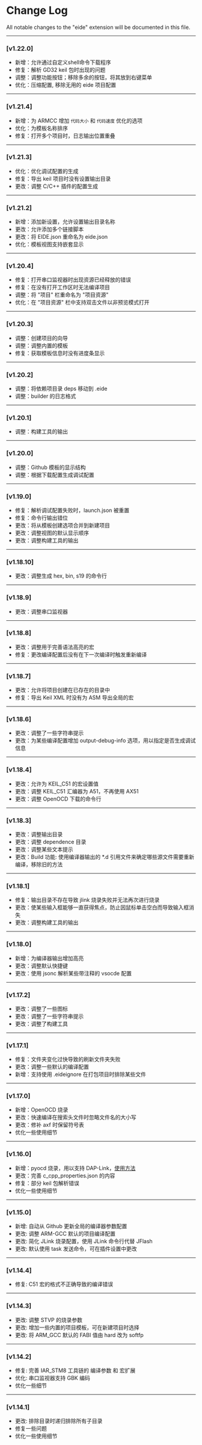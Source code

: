 # Change Log

All notable changes to the "eide" extension will be documented in this file.

***

### [v1.22.0]
- 新增：允许通过自定义shell命令下载程序
- 修复：解析 GD32 keil 包时出现的问题
- 调整：调整功能按钮；移除多余的按钮，将其放到右键菜单
- 优化：压缩配置, 移除无用的 eide 项目配置
***

### [v1.21.4]
- 新增：为 ARMCC 增加 `代码大小` 和 `代码速度` 优化的选项
- 优化：为模板名称排序
- 修复：打开多个项目时，日志输出位置重叠
***

### [v1.21.3]
- 优化：优化调试配置的生成
- 修复：导出 keil 项目时没有设置输出目录
- 更改：调整 C/C++ 插件的配置生成
***

### [v1.21.2]
- 新增：添加新设置，允许设置输出目录名称
- 更改：允许添加多个链接脚本
- 更改：将 EIDE.json 重命名为 eide.json
- 优化：模板视图支持嵌套显示
***

### [v1.20.4]
- 修复：打开串口监视器时出现资源已经释放的错误
- 修复：在没有打开工作区时无法编译项目
- 调整：将 "项目" 栏重命名为 "项目资源"
- 优化：在 "项目资源" 栏中支持双击文件以非预览模式打开
***

### [v1.20.3]
- 调整：创建项目的向导
- 调整：调整内置的模板
- 修复：获取模板信息时没有进度条显示
***

### [v1.20.2]
- 调整：将依赖项目录 deps 移动到 .eide
- 调整：builder 的日志格式
***

### [v1.20.1]
- 调整：构建工具的输出
***

### [v1.20.0]
- 调整：Github 模板的显示结构
- 调整：根据下载配置生成调试配置
***

### [v1.19.0]
- 修复：解析调试配置失败时，launch.json 被重置
- 修复：命令行输出错位
- 更改：将从模板创建选项合并到新建项目
- 更改：调整视图的默认显示顺序
- 更改：调整构建工具的输出
***

### [v1.18.10]
- 更改：调整生成 hex, bin, s19 的命令行
***

### [v1.18.9]
- 更改：调整串口监视器
***

### [v1.18.8]
- 更改：调整用于完善语法高亮的宏
- 修复：更改编译配置后没有在下一次编译时触发重新编译
***

### [v1.18.7]
- 更改：允许将项目创建在已存在的目录中
- 修复：导出 Keil XML 时没有为 ASM 导出全局的宏
***

### [v1.18.6]
- 更改：调整了一些字符串提示
- 更改：为某些编译配置增加 output-debug-info 选项，用以指定是否生成调试信息
***

### [v1.18.4]
- 更改：允许为 KEIL_C51 的宏设置值
- 更改：调整 KEIL_C51 汇编器为 A51，不再使用 AX51
- 更改：调整 OpenOCD 下载的命令行
***

### [v1.18.3]
- 更改：调整输出目录
- 更改：调整 dependence 目录
- 更改：调整某些文本提示
- 更改：Build 功能: 使用编译器输出的 *.d 引用文件来确定哪些源文件需要重新编译，移除旧的方法
***

### [v1.18.1]
- 修复：输出目录不存在导致 jlink 烧录失败并无法再次进行烧录
- 更改：使某些输入框能够一直获得焦点，防止因鼠标单击空白而导致输入框消失
- 更改：调整构建工具的输出
***

### [v1.18.0]
- 新增：为编译器输出增加高亮
- 更改：调整默认快捷键
- 更改：使用 jsonc 解析某些带注释的 vsocde 配置
***

### [v1.17.2]
- 更改：调整了一些图标
- 更改：调整了一些字符串提示
- 更改：调整了构建工具
***

### [v1.17.1]
- 修复：文件夹变化过快导致的刷新文件夹失败
- 更改：调整一些默认的编译配置
- 新增：支持使用 .eideignore 在打包项目时排除某些文件
***

### [v1.17.0]
- 新增：OpenOCD 烧录
- 更改：快速编译在搜索头文件时忽略文件名的大小写
- 更改：修补 axf 时保留符号表
- 优化一些使用细节
***

### [v1.16.0]
- 新增：pyocd 烧录，用以支持 DAP-Link，[使用方法](https://blog.csdn.net/qq_40833810/article/details/104114921#_pyocd__169)
- 更改：完善 c_cpp_properties.json 的内容
- 修复：部分 keil 包解析错误
- 优化一些使用细节
***

### [v1.15.0]
- 新增: 自动从 Github 更新全局的编译器参数配置
- 更改: 调整 ARM-GCC 默认的项目编译配置
- 更改: 简化 JLink 烧录配置，使用 JLink 命令行代替 JFlash
- 更改: 默认使用 task 发送命令，可在插件设置中更改
***

### [v1.14.4]
- 修复: C51 宏的格式不正确导致的编译错误
***

### [v1.14.3]
- 更改: 调整 STVP 的烧录参数
- 更改: 增加一些内置的项目模板，可在新建项目时选择
- 更改: 将 ARM_GCC 默认的 FABI 值由 hard 改为 softfp
***

### [v1.14.2]
- 修复: 完善 IAR_STM8 工具链的 编译参数 和 宏扩展
- 优化: 串口监视器支持 GBK 编码
- 优化一些细节
***

### [v1.14.1]
- 更改: 排除目录时递归排除所有子目录
- 修复一些问题
- 优化一些使用细节